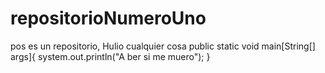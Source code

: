 # repositorioNumeroUno
pos es un repositorio, Hulio
cualquier cosa
public static void main[String[] args]{
system.out.println("A ber si me muero");
}
